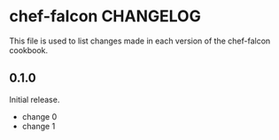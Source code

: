 # chef-falcon CHANGELOG

This file is used to list changes made in each version of the chef-falcon cookbook.

## 0.1.0

Initial release.

- change 0
- change 1
